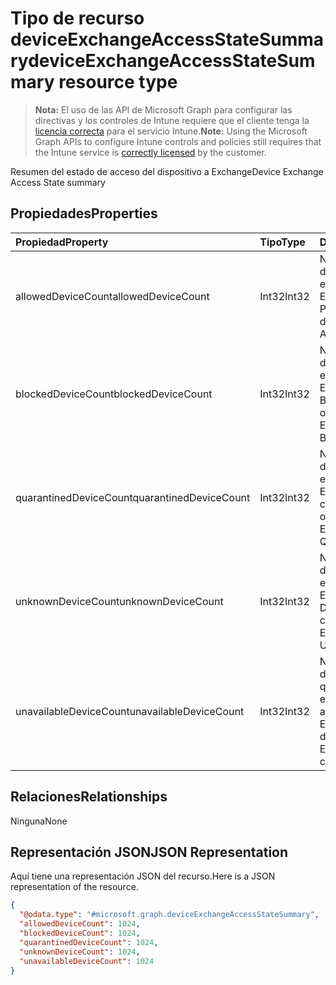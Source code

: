 # <a name="deviceexchangeaccessstatesummary-resource-type"></a><span data-ttu-id="4bf3a-101">Tipo de recurso deviceExchangeAccessStateSummary</span><span class="sxs-lookup"><span data-stu-id="4bf3a-101">deviceExchangeAccessStateSummary resource type</span></span>

> <span data-ttu-id="4bf3a-102">**Nota:** El uso de las API de Microsoft Graph para configurar las directivas y los controles de Intune requiere que el cliente tenga la [licencia correcta](https://go.microsoft.com/fwlink/?linkid=839381) para el servicio Intune.</span><span class="sxs-lookup"><span data-stu-id="4bf3a-102">**Note:** Using the Microsoft Graph APIs to configure Intune controls and policies still requires that the Intune service is [correctly licensed](https://go.microsoft.com/fwlink/?linkid=839381) by the customer.</span></span>

<span data-ttu-id="4bf3a-103">Resumen del estado de acceso del dispositivo a Exchange</span><span class="sxs-lookup"><span data-stu-id="4bf3a-103">Device Exchange Access State summary</span></span>
## <a name="properties"></a><span data-ttu-id="4bf3a-104">Propiedades</span><span class="sxs-lookup"><span data-stu-id="4bf3a-104">Properties</span></span>
|<span data-ttu-id="4bf3a-105">Propiedad</span><span class="sxs-lookup"><span data-stu-id="4bf3a-105">Property</span></span>|<span data-ttu-id="4bf3a-106">Tipo</span><span class="sxs-lookup"><span data-stu-id="4bf3a-106">Type</span></span>|<span data-ttu-id="4bf3a-107">Descripción</span><span class="sxs-lookup"><span data-stu-id="4bf3a-107">Description</span></span>|
|:---|:---|:---|
|<span data-ttu-id="4bf3a-108">allowedDeviceCount</span><span class="sxs-lookup"><span data-stu-id="4bf3a-108">allowedDeviceCount</span></span>|<span data-ttu-id="4bf3a-109">Int32</span><span class="sxs-lookup"><span data-stu-id="4bf3a-109">Int32</span></span>|<span data-ttu-id="4bf3a-110">Número total de dispositivos con el estado de acceso de Exchange: Permitido.</span><span class="sxs-lookup"><span data-stu-id="4bf3a-110">Total count of devices with Exchange Access State: Allowed.</span></span>|
|<span data-ttu-id="4bf3a-111">blockedDeviceCount</span><span class="sxs-lookup"><span data-stu-id="4bf3a-111">blockedDeviceCount</span></span>|<span data-ttu-id="4bf3a-112">Int32</span><span class="sxs-lookup"><span data-stu-id="4bf3a-112">Int32</span></span>|<span data-ttu-id="4bf3a-113">Número total de dispositivos con el estado de acceso de Exchange: Bloqueado.</span><span class="sxs-lookup"><span data-stu-id="4bf3a-113">Total count of devices with Exchange Access State: Blocked.</span></span>|
|<span data-ttu-id="4bf3a-114">quarantinedDeviceCount</span><span class="sxs-lookup"><span data-stu-id="4bf3a-114">quarantinedDeviceCount</span></span>|<span data-ttu-id="4bf3a-115">Int32</span><span class="sxs-lookup"><span data-stu-id="4bf3a-115">Int32</span></span>|<span data-ttu-id="4bf3a-116">Número total de dispositivos con el estado de acceso de Exchange: En cuarentena.</span><span class="sxs-lookup"><span data-stu-id="4bf3a-116">Total count of devices with Exchange Access State: Quarantined.</span></span>|
|<span data-ttu-id="4bf3a-117">unknownDeviceCount</span><span class="sxs-lookup"><span data-stu-id="4bf3a-117">unknownDeviceCount</span></span>|<span data-ttu-id="4bf3a-118">Int32</span><span class="sxs-lookup"><span data-stu-id="4bf3a-118">Int32</span></span>|<span data-ttu-id="4bf3a-119">Número total de dispositivos con el estado de acceso de Exchange: Desconocido.</span><span class="sxs-lookup"><span data-stu-id="4bf3a-119">Total count of devices with Exchange Access State: Unknown.</span></span>|
|<span data-ttu-id="4bf3a-120">unavailableDeviceCount</span><span class="sxs-lookup"><span data-stu-id="4bf3a-120">unavailableDeviceCount</span></span>|<span data-ttu-id="4bf3a-121">Int32</span><span class="sxs-lookup"><span data-stu-id="4bf3a-121">Int32</span></span>|<span data-ttu-id="4bf3a-122">Número total de dispositivos para los que no se puede encontrar el estado de acceso de Exchange.</span><span class="sxs-lookup"><span data-stu-id="4bf3a-122">Total count of devices for which no Exchange Access State could be found.</span></span>|

## <a name="relationships"></a><span data-ttu-id="4bf3a-123">Relaciones</span><span class="sxs-lookup"><span data-stu-id="4bf3a-123">Relationships</span></span>
<span data-ttu-id="4bf3a-124">Ninguna</span><span class="sxs-lookup"><span data-stu-id="4bf3a-124">None</span></span>
## <a name="json-representation"></a><span data-ttu-id="4bf3a-125">Representación JSON</span><span class="sxs-lookup"><span data-stu-id="4bf3a-125">JSON Representation</span></span>
<span data-ttu-id="4bf3a-126">Aquí tiene una representación JSON del recurso.</span><span class="sxs-lookup"><span data-stu-id="4bf3a-126">Here is a JSON representation of the resource.</span></span>
<!--{
  "blockType": "resource",
  "@odata.type": "microsoft.graph.deviceExchangeAccessStateSummary"
}-->
``` json
{
  "@odata.type": "#microsoft.graph.deviceExchangeAccessStateSummary",
  "allowedDeviceCount": 1024,
  "blockedDeviceCount": 1024,
  "quarantinedDeviceCount": 1024,
  "unknownDeviceCount": 1024,
  "unavailableDeviceCount": 1024
}
```








